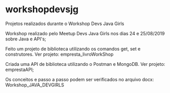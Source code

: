 # workshopdevsjg
Projetos realizados durante o Workshop Devs Java Girls

Workshop realizado pelo Meetup Devs Java Girls nos dias 24 e 25/08/2019 sobre Java e API's;

Feito um projeto de biblioteca utilizando os comandos get, set e construtores. Ver projeto: empresta_livroWorkShop

Criada uma API de biblioteca utilizando o Postman e MongoDB. Ver projeto: emprestaAPI;

Os conceitos e passo a passo podem ser verificados no arquivo docx: Workshop_JAVA_DEVGIRLS

